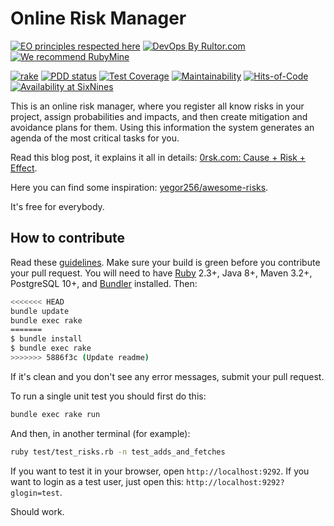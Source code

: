 # Online Risk Manager

[![EO principles respected here](https://www.elegantobjects.org/badge.svg)](https://www.elegantobjects.org)
[![DevOps By Rultor.com](https://www.rultor.com/b/yegor256/0rsk)](https://www.rultor.com/p/yegor256/0rsk)
[![We recommend RubyMine](https://www.elegantobjects.org/rubymine.svg)](https://www.jetbrains.com/ruby/)

[![rake](https://github.com/yegor256/0rsk/actions/workflows/rake.yml/badge.svg)](https://github.com/yegor256/0rsk/actions/workflows/rake.yml)
[![PDD status](https://www.0pdd.com/svg?name=yegor256/0rsk)](https://www.0pdd.com/p?name=yegor256/0rsk)
[![Test Coverage](https://img.shields.io/codecov/c/github/yegor256/0rsk.svg)](https://codecov.io/github/yegor256/0rsk?branch=master)
[![Maintainability](https://api.codeclimate.com/v1/badges/51006993d98c150f21fc/maintainability)](https://codeclimate.com/github/yegor256/0rsk/maintainability)
[![Hits-of-Code](https://hitsofcode.com/github/yegor256/0rsk)](https://hitsofcode.com/view/github/yegor256/0rsk)
[![Availability at SixNines](https://www.sixnines.io/b/6ea3)](https://www.sixnines.io/h/6ea3)

This is an online risk manager, where you register all know risks
  in your project, assign probabilities
  and impacts, and then create mitigation and avoidance
  plans for them.
Using this information the system generates an agenda of
  the most critical tasks for you.

Read this blog post, it explains it all in details:
  [0rsk.com: Cause + Risk + Effect][blog].

Here you can find some inspiration: [yegor256/awesome-risks].

It's free for everybody.

## How to contribute

Read these [guidelines].
Make sure your build is green before you contribute your pull request.
You will need to have [Ruby] 2.3+, Java 8+, Maven 3.2+, PostgreSQL 10+,
  and [Bundler] installed.
Then:

```bash
<<<<<<< HEAD
bundle update
bundle exec rake
=======
$ bundle install
$ bundle exec rake
>>>>>>> 5886f3c (Update readme)
```

If it's clean and you don't see any error messages, submit your pull request.

To run a single unit test you should first do this:

```bash
bundle exec rake run
```

And then, in another terminal (for example):

```bash
ruby test/test_risks.rb -n test_adds_and_fetches
```

If you want to test it in your browser, open `http://localhost:9292`. If you
want to login as a test user, just open this: `http://localhost:9292?glogin=test`.

Should work.

[blog]: https://www.yegor256.com/2019/05/14/cause-risk-effect.html
[yegor256/awesome-risks]: https://github.com/yegor256/awesome-risks
[guidelines]: https://www.yegor256.com/2014/04/15/github-guidelines.html
[Ruby]: https://www.ruby-lang.org/en/
[Bundler]: https://bundler.io/

